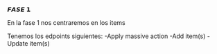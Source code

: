 𝙁𝘼𝙎𝙀 𝟭 

En la fase 1 nos centraremos en los items 

Tenemos los edpoints siguientes:
-Apply massive action
-Add item(s)
-Update item(s)

